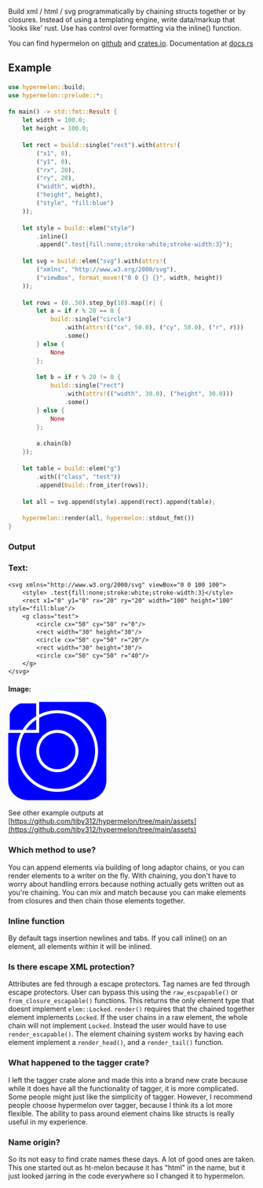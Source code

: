 Build xml / html / svg programmatically by chaining structs together or by closures. Instead of using a templating engine, write data/markup that 'looks like' rust. Use has control over formatting via the inline() function.

You can find hypermelon on [github](https://github.com/tiby312/hypermelon) and [crates.io](https://crates.io/crates/hypermelon).
Documentation at [docs.rs](https://docs.rs/hypermelon)


## Example

```rust
use hypermelon::build;
use hypermelon::prelude::*;

fn main() -> std::fmt::Result {
    let width = 100.0;
    let height = 100.0;

    let rect = build::single("rect").with(attrs!(
        ("x1", 0),
        ("y1", 0),
        ("rx", 20),
        ("ry", 20),
        ("width", width),
        ("height", height),
        ("style", "fill:blue")
    ));

    let style = build::elem("style")
        .inline()
        .append(".test{fill:none;stroke:white;stroke-width:3}");

    let svg = build::elem("svg").with(attrs!(
        ("xmlns", "http://www.w3.org/2000/svg"),
        ("viewBox", format_move!("0 0 {} {}", width, height))
    ));

    let rows = (0..50).step_by(10).map(|r| {
        let a = if r % 20 == 0 {
            build::single("circle")
                .with(attrs!(("cx", 50.0), ("cy", 50.0), ("r", r)))
                .some()
        } else {
            None
        };

        let b = if r % 20 != 0 {
            build::single("rect")
                .with(attrs!(("width", 30.0), ("height", 30.0)))
                .some()
        } else {
            None
        };

        a.chain(b)
    });

    let table = build::elem("g")
        .with(("class", "test"))
        .append(build::from_iter(rows));

    let all = svg.append(style).append(rect).append(table);

    hypermelon::render(all, hypermelon::stdout_fmt())
}

```

### Output

### Text:
```
<svg xmlns="http://www.w3.org/2000/svg" viewBox="0 0 100 100">
	<style> .test{fill:none;stroke:white;stroke-width:3}</style>
	<rect x1="0" y1="0" rx="20" ry="20" width="100" height="100" style="fill:blue"/>
	<g class="test">
		<circle cx="50" cy="50" r="0"/>
		<rect width="30" height="30"/>
		<circle cx="50" cy="50" r="20"/>
		<rect width="30" height="30"/>
		<circle cx="50" cy="50" r="40"/>
	</g>
</svg>
```
#### Image:

<img src="./assets/svg_example.svg" alt="demo">


See other example outputs at [https://github.com/tiby312/hypermelon/tree/main/assets](https://github.com/tiby312/hypermelon/tree/main/assets)



### Which method to use?

You can append elements via building of long adaptor chains, or you can render
elements to a writer on the fly. With chaining,
you don't have to worry about handling errors because nothing actually gets written out
as you're chaining. 
You can mix and match because you can make elements from closures and then chain those elements together.

### Inline function

By default tags insertion newlines and tabs. If you call inline() on an element, all elements
within it will be inlined. 

### Is there escape XML protection?

Attributes are fed through a escape protectors. Tag names are fed through escape protectors. 
User can bypass this using the `raw_escpapable()` or `from_closure_escapable()` functions. This returns the only element type that doesnt implement `elem::Locked`.
`render()` requires that the chained together element implements `Locked`. If the user chains in a raw element, the whole
chain will not implement `Locked`. Instead the user would have to use `render_escapable()`. The element chaining system works by having each element implement a `render_head()`, and a `render_tail()` function.


### What happened to the tagger crate?

I left the tagger crate alone and made this into a brand new crate because while it does have all
the functionality of tagger, it is more complicated. Some people might just like the simplicity of tagger. However, I recommend people choose hypermelon over tagger, because I think its a lot more flexible. The ability to pass around element chains like structs is really useful in my experience.

### Name origin?

So its not easy to find crate names these days. A lot of good ones are taken. This one started out as ht-melon because it has "html" in the name, but it just looked jarring in the code everywhere so I changed it to hypermelon.